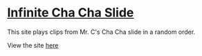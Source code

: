 # [Infinite Cha Cha Slide](www1.chapman.edu/~andre205/onehopthistime)
This site plays clips from Mr. C's Cha Cha slide in a random order.

View the site [here](www1.chapman.edu/~andre205/onehopthistime)
